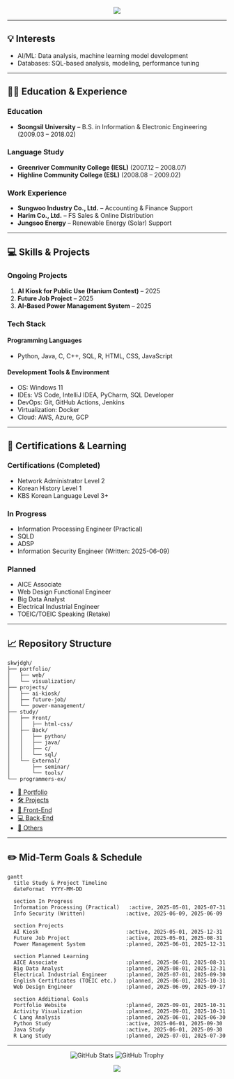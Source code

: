 <p align='center'>
  <img src="https://capsule-render.vercel.app/api?type=waving&color=gradient&height=300&section=header&text=I’m%20Jung-Ho%20Na&fontSize=70&animation=fadeIn&fontAlignY=38&desc=Conanti%20Dabitur!&descAlignY=51&descAlign=62"/>
</p>


---

## 💡 Interests

* AI/ML: Data analysis, machine learning model development
* Databases: SQL-based analysis, modeling, performance tuning

---

## 🧑‍💼 Education & Experience

### Education

* **Soongsil University** – B.S. in Information & Electronic Engineering (2009.03 – 2018.02)

### Language Study

* **Greenriver Community College (IESL)** (2007.12 – 2008.07)
* **Highline Community College (ESL)** (2008.08 – 2009.02)

### Work Experience

* **Sungwoo Industry Co., Ltd.** – Accounting & Finance Support
* **Harim Co., Ltd.** – FS Sales & Online Distribution
* **Jungsoo Energy** – Renewable Energy (Solar) Support

---

## 💻 Skills & Projects

### Ongoing Projects

1. **AI Kiosk for Public Use (Hanium Contest)** – 2025
2. **Future Job Project** – 2025
3. **AI-Based Power Management System** – 2025

### Tech Stack

#### Programming Languages

* Python, Java, C, C++, SQL, R, HTML, CSS, JavaScript

#### Development Tools & Environment

* OS: Windows 11
* IDEs: VS Code, IntelliJ IDEA, PyCharm, SQL Developer
* DevOps: Git, GitHub Actions, Jenkins
* Virtualization: Docker
* Cloud: AWS, Azure, GCP

---

## 📘 Certifications & Learning

### Certifications (Completed)

* Network Administrator Level 2
* Korean History Level 1
* KBS Korean Language Level 3+

### In Progress

* Information Processing Engineer (Practical)
* SQLD
* ADSP
* Information Security Engineer (Written: 2025-06-09)

### Planned

* AICE Associate
* Web Design Functional Engineer
* Big Data Analyst
* Electrical Industrial Engineer
* TOEIC/TOEIC Speaking (Retake)

---

## 📈 Repository Structure

```
skwjdgh/
├── portfolio/
│   ├── web/
│   └── visualization/
├── projects/
│   ├── ai-kiosk/
│   ├── future-job/
│   └── power-management/
├── study/
│   ├── Front/
│   │   ├── html-css/
│   ├── Back/
│   │   ├── python/
│   │   ├── java/
│   │   ├── c/
│   │   └── sql/
│   └── External/
│       ├── seminar/
│       └── tools/
└── programmers-ex/
```

* [📂 Portfolio](https://github.com/skwjdgh/Portfolio)
* [🛠 Projects](https://github.com/skwjdgh/Project)
* [🎨 Front-End](https://github.com/skwjdgh/Front)
* [💻 Back-End](https://github.com/skwjdgh/Back)
* [📆 Others](https://github.com/skwjdgh/External)

---

## ✏️ Mid-Term Goals & Schedule

```mermaid
gantt
  title Study & Project Timeline
  dateFormat  YYYY-MM-DD

  section In Progress
  Information Processing (Practical)   :active, 2025-05-01, 2025-07-31
  Info Security (Written)             :active, 2025-06-09, 2025-06-09

  section Projects
  AI Kiosk                            :active, 2025-05-01, 2025-12-31
  Future Job Project                  :active, 2025-05-01, 2025-08-31
  Power Management System             :planned, 2025-06-01, 2025-12-31

  section Planned Learning
  AICE Associate                      :planned, 2025-06-01, 2025-08-31
  Big Data Analyst                    :planned, 2025-08-01, 2025-12-31
  Electrical Industrial Engineer      :planned, 2025-07-01, 2025-09-30
  English Certificates (TOEIC etc.)   :planned, 2025-06-01, 2025-10-31
  Web Design Engineer                 :planned, 2025-06-09, 2025-09-17

  section Additional Goals
  Portfolio Website                   :planned, 2025-09-01, 2025-10-31
  Activity Visualization              :planned, 2025-09-01, 2025-10-31
  C Lang Analysis                     :planned, 2025-06-01, 2025-06-30
  Python Study                        :active, 2025-06-01, 2025-09-30
  Java Study                          :active, 2025-06-01, 2025-09-30
  R Lang Study                        :planned, 2025-07-01, 2025-07-30
```

---


<p align="center">
  <img src="https://github-readme-stats.vercel.app/api?username=skwjdgh" alt="GitHub Stats" />
  <img src="https://github-profile-trophy.vercel.app/?username=skwjdgh&theme=radical" alt="GitHub Trophy" />
</p>

<p align='center'>
  <img src="https://capsule-render.vercel.app/api?type=waving&color=gradient&height=150&text=&descAlign=59&section=footer">
</p>
